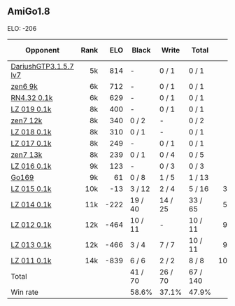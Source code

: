 ## AmiGo1.8 ##

ELO: -206

Opponent | Rank | ELO | Black | Write | Total | Win rate
---------|-----:|----:|-------|-------|-------|-------:
[DariushGTP3.1.5.7 lv7](DariushGTP3.1.5.7%20lv7.md) | 5k | 814 | - | 0 / 1 | 0 / 1 | 0.0%
[zen6 9k](zen6%209k.md) | 6k | 712 | - | 0 / 1 | 0 / 1 | 0.0%
[RN4.32 0.1k](RN4.32%200.1k.md) | 6k | 629 | - | 0 / 1 | 0 / 1 | 0.0%
[LZ 019 0.1k](LZ%20019%200.1k.md) | 8k | 400 | - | 0 / 1 | 0 / 1 | 0.0%
[zen7 12k](zen7%2012k.md) | 8k | 340 | 0 / 2 | - | 0 / 2 | 0.0%
[LZ 018 0.1k](LZ%20018%200.1k.md) | 8k | 310 | 0 / 1 | - | 0 / 1 | 0.0%
[LZ 017 0.1k](LZ%20017%200.1k.md) | 8k | 249 | - | 0 / 1 | 0 / 1 | 0.0%
[zen7 13k](zen7%2013k.md) | 8k | 239 | 0 / 1 | 0 / 4 | 0 / 5 | 0.0%
[LZ 016 0.1k](LZ%20016%200.1k.md) | 9k | 123 | - | 0 / 3 | 0 / 3 | 0.0%
[Go169](Go169.md) | 9k | 61 | 0 / 8 | 1 / 5 | 1 / 13 | 7.7%
[LZ 015 0.1k](LZ%20015%200.1k.md) | 10k | -13 | 3 / 12 | 2 / 4 | 5 / 16 | 31.3%
[LZ 014 0.1k](LZ%20014%200.1k.md) | 11k | -222 | 19 / 40 | 14 / 25 | 33 / 65 | 50.8%
[LZ 012 0.1k](LZ%20012%200.1k.md) | 12k | -464 | 10 / 11 | - | 10 / 11 | 90.9%
[LZ 013 0.1k](LZ%20013%200.1k.md) | 12k | -466 | 3 / 4 | 7 / 7 | 10 / 11 | 90.9%
[LZ 011 0.1k](LZ%20011%200.1k.md) | 14k | -839 | 6 / 6 | 2 / 2 | 8 / 8 | 100.0%
Total | | | 41 / 70 | 26 / 70 | 67 / 140 | 
Win rate| | | 58.6% | 37.1% | 47.9% | 
